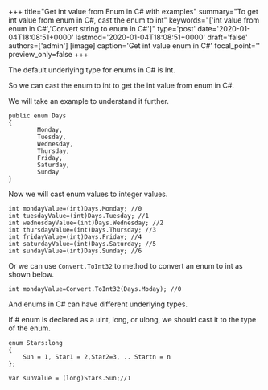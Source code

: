 +++
title="Get int value from Enum in C# with examples"
summary="To get int value from enum in C#, cast the enum to int"
keywords="['int value from enum in C#','Convert string to enum in C#']"
type='post'
date='2020-01-04T18:08:51+0000'
lastmod='2020-01-04T18:08:51+0000'
draft='false'
authors=['admin']
[image]
caption='Get int value enum in C#'
focal_point=''
preview_only=false
+++

The default underlying type for enums in C# is Int.

So we can cast the enum to int to get the int value from enum in C#.

We will take an example to understand it further.

```
public enum Days
{
        Monday,  
        Tuesday,  
        Wednesday,  
        Thursday,  
        Friday,  
        Saturday,  
        Sunday
}
```

Now we will cast enum values to integer values.

```
int mondayValue=(int)Days.Monday; //0
int tuesdayValue=(int)Days.Tuesday; //1
int wednesdayValue=(int)Days.Wednesday; //2
int thursdayValue=(int)Days.Thursday; //3
int fridayValue=(int)Days.Friday; //4
int saturdayValue=(int)Days.Saturday; //5
int sundayValue=(int)Days.Sunday; //6
```

Or we can use `Convert.ToInt32` to method to convert an enum to int as shown below.

```
int mondayValue=Convert.ToInt32(Days.Moday); //0

```

And enums in C# can have different underlying types. 

If # enum is declared as a uint, long, or ulong, we should cast it to the type of the enum.

```
enum Stars:long 
{
    Sun = 1, Star1 = 2,Star2=3, .. Startn = n
};

var sunValue = (long)Stars.Sun;//1
```
